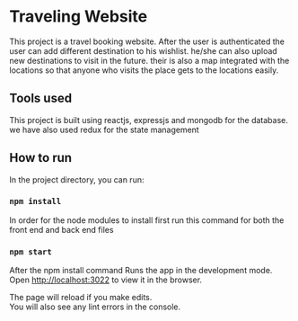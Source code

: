 # Traveling Website

This project is a travel booking website. After the user is authenticated the user can add different destination to his wishlist. he/she can also upload new destinations to visit in the future. their is also a map integrated with the locations so that anyone who visits the place gets to the locations easily. 

## Tools used

This project is built using reactjs, expressjs and mongodb for the database. we have also used redux for the state management

## How to run

In the project directory, you can run:

### `npm install`

In order for the node modules to install first run this command for both the front end and back end files

### `npm start`

After the npm install command Runs the app in the development mode.\
Open [http://localhost:3022](http://localhost:3022) to view it in the browser.

The page will reload if you make edits.\
You will also see any lint errors in the console.

